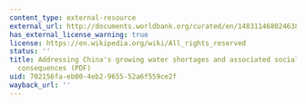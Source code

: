 ```yaml
---
content_type: external-resource
external_url: http://documents.worldbank.org/curated/en/148311468024638196/pdf/wps3895.pdf
has_external_license_warning: true
license: https://en.wikipedia.org/wiki/All_rights_reserved
status: ''
title: Addressing China's growing water shortages and associated social and environmental
  consequences (PDF)
uid: 702156fa-eb00-4eb2-9655-52a6f559ce2f
wayback_url: ''
---
```

